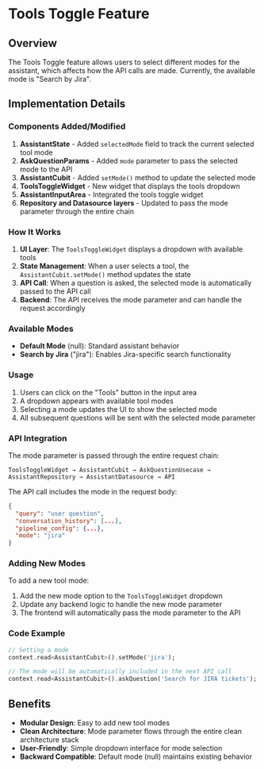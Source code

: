 # Tools Toggle Feature

## Overview

The Tools Toggle feature allows users to select different modes for the assistant, which affects how the API calls are made. Currently, the available mode is "Search by Jira".

## Implementation Details

### Components Added/Modified

1. **AssistantState** - Added `selectedMode` field to track the current selected tool mode
2. **AskQuestionParams** - Added `mode` parameter to pass the selected mode to the API
3. **AssistantCubit** - Added `setMode()` method to update the selected mode
4. **ToolsToggleWidget** - New widget that displays the tools dropdown
5. **AssistantInputArea** - Integrated the tools toggle widget
6. **Repository and Datasource layers** - Updated to pass the mode parameter through the entire chain

### How It Works

1. **UI Layer**: The `ToolsToggleWidget` displays a dropdown with available tools
2. **State Management**: When a user selects a tool, the `AssistantCubit.setMode()` method updates the state
3. **API Call**: When a question is asked, the selected mode is automatically passed to the API call
4. **Backend**: The API receives the mode parameter and can handle the request accordingly

### Available Modes

- **Default Mode** (null): Standard assistant behavior
- **Search by Jira** ("jira"): Enables Jira-specific search functionality

### Usage

1. Users can click on the "Tools" button in the input area
2. A dropdown appears with available tool modes
3. Selecting a mode updates the UI to show the selected mode
4. All subsequent questions will be sent with the selected mode parameter

### API Integration

The mode parameter is passed through the entire request chain:

```
ToolsToggleWidget → AssistantCubit → AskQuestionUsecase → AssistantRepository → AssistantDatasource → API
```

The API call includes the mode in the request body:
```json
{
  "query": "user question",
  "conversation_history": [...],
  "pipeline_config": {...},
  "mode": "jira"
}
```

### Adding New Modes

To add a new tool mode:

1. Add the new mode option to the `ToolsToggleWidget` dropdown
2. Update any backend logic to handle the new mode parameter
3. The frontend will automatically pass the mode parameter to the API

### Code Example

```dart
// Setting a mode
context.read<AssistantCubit>().setMode('jira');

// The mode will be automatically included in the next API call
context.read<AssistantCubit>().askQuestion('Search for JIRA tickets');
```

## Benefits

- **Modular Design**: Easy to add new tool modes
- **Clean Architecture**: Mode parameter flows through the entire clean architecture stack
- **User-Friendly**: Simple dropdown interface for mode selection
- **Backward Compatible**: Default mode (null) maintains existing behavior